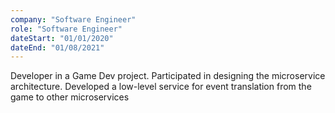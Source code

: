 ```yaml
---
company: "Software Engineer"
role: "Software Engineer"
dateStart: "01/01/2020"
dateEnd: "01/08/2021"
---
```


Developer in a Game Dev project. Participated in designing the microservice architecture. Developed a low-level service for event translation from the game to other microservices